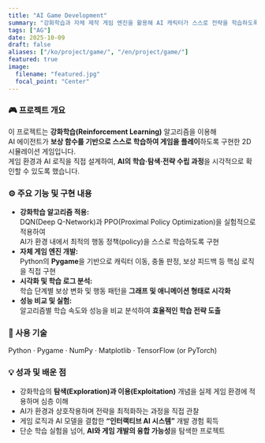 ```yaml
---
title: "AI Game Development"
summary: "강화학습과 자체 제작 게임 엔진을 활용해 AI 캐릭터가 스스로 전략을 학습하도록 구현한 인공지능 게임 프로젝트"
tags: ["AG"]
date: 2025-10-09
draft: false
aliases: ["/ko/project/game/", "/en/project/game/"]
featured: true
image:
  filename: "featured.jpg"
  focal_point: "Center"
---
```


### 🎮 프로젝트 개요  
이 프로젝트는 **강화학습(Reinforcement Learning)** 알고리즘을 이용해  
AI 에이전트가 **보상 함수를 기반으로 스스로 학습하여 게임을 플레이**하도록 구현한 2D 시뮬레이션 게임입니다.  
게임 환경과 AI 로직을 직접 설계하여, **AI의 학습·탐색·전략 수립 과정**을 시각적으로 확인할 수 있도록 했습니다.

### ⚙️ 주요 기능 및 구현 내용  
- **강화학습 알고리즘 적용:**  
  DQN(Deep Q-Network)과 PPO(Proximal Policy Optimization)을 실험적으로 적용하여  
  AI가 환경 내에서 최적의 행동 정책(policy)을 스스로 학습하도록 구현  
- **자체 게임 엔진 개발:**  
  Python의 **Pygame**을 기반으로 캐릭터 이동, 충돌 판정, 보상 피드백 등 핵심 로직을 직접 구현  
- **시각화 및 학습 로그 분석:**  
  학습 단계별 보상 변화 및 행동 패턴을 **그래프 및 애니메이션 형태로 시각화**  
- **성능 비교 및 실험:**  
  알고리즘별 학습 속도와 성능을 비교 분석하여 **효율적인 학습 전략 도출**

### 🧩 사용 기술  
Python · Pygame · NumPy · Matplotlib · TensorFlow (or PyTorch)

### 💡 성과 및 배운 점  
- 강화학습의 **탐색(Exploration)과 이용(Exploitation)** 개념을 실제 게임 환경에 적용하며 심층 이해  
- AI가 환경과 상호작용하며 전략을 최적화하는 과정을 직접 관찰  
- 게임 로직과 AI 모델을 결합한 **“인터랙티브 AI 시스템”** 개발 경험 획득  
- 단순 학습 실험을 넘어, **AI와 게임 개발의 융합 가능성**을 탐색한 프로젝트
